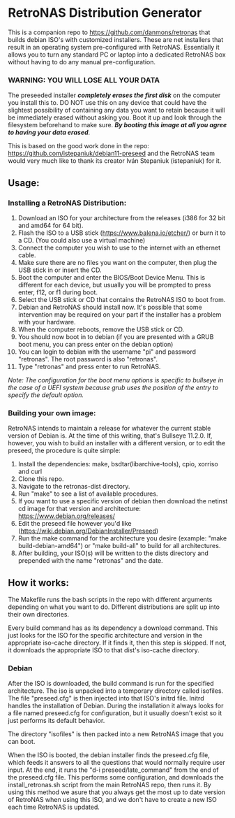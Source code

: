 # RetroNAS Distribution Generator

This is a companion repo to https://github.com/danmons/retronas that builds debian ISO's with customized installers. These are net installers that result in an operating system pre-configured with RetroNAS. Essentially it allows you to turn any standard PC or laptop into a dedicated RetroNAS box without having to do any manual pre-configuration.

### WARNING: YOU WILL LOSE ALL YOUR DATA

The preseeded installer **_completely erases the first disk_** on the computer you install this to. DO NOT use this on any device that could have the slightest possibility of containing any data you want to retain because it will be immediately erased without asking you. Boot it up and look through the filesystem beforehand to make sure. **_By booting this image at all you agree to having your data erased_**.

This is based on the good work done in the repo: https://github.com/istepaniuk/debian11-preseed and the RetroNAS team would very much like to thank its creator Iván Stepaniuk (istepaniuk) for it.

## Usage:

### Installing a RetroNAS Distribution:

1. Download an ISO for your architecture from the releases (i386 for 32 bit and amd64 for 64 bit).
2. Flash the ISO to a USB stick (https://www.balena.io/etcher/) or burn it to a CD. (You could also use a virtual machine)
3. Connect the computer you wish to use to the internet with an ethernet cable.
4. Make sure there are no files you want on the computer, then plug the USB stick in or insert the CD.
5. Boot the computer and enter the BIOS/Boot Device Menu. This is different for each device, but usually you will be prompted to press enter, f12, or f1 during boot.
6. Select the USB stick or CD that contains the RetroNAS ISO to boot from.
7. Debian and RetroNAS should install now. It's possible that some intervention may be required on your part if the installer has a problem with your hardware.
8. When the computer reboots, remove the USB stick or CD.
9. You should now boot in to debian (if you are presented with a GRUB boot menu, you can press enter on the debian option)
10. You can login to debian with the username "pi" and password "retronas". The root password is also "retronas".
11. Type "retronas" and press enter to run RetroNAS.

_Note: The configuration for the boot menu options is specific to bullseye in the case of a UEFI system because grub uses the position of the entry to specify the default option._

### Building your own image:

RetroNAS intends to maintain a release for whatever the current stable version of Debian is. At the time of this writing, that's Bullseye 11.2.0. If, however, you wish to build an installer with a different version, or to edit the preseed, the procedure is quite simple:

1. Install the dependencies: make, bsdtar(libarchive-tools), cpio, xorriso and curl
2. Clone this repo.
3. Navigate to the retronas-dist directory.
4. Run "make" to see a list of available procedures.
5. If you want to use a specific version of debian then download the netinst cd image for that version and architecture: https://www.debian.org/releases/
6. Edit the preseed file however you'd like (https://wiki.debian.org/DebianInstaller/Preseed)
7. Run the make command for the architecture you desire (example: "make build-debian-amd64") or "make build-all" to build for all architectures.
8. After building, your ISO(s) will be written to the dists directory and prepended with the name "retronas" and the date.

## How it works:

The Makefile runs the bash scripts in the repo with different arguments depending on what you want to do. Different distributions are split up into their own directories.

Every build command has as its dependency a download command. This just looks for the ISO for the specific architecture and version in the appropriate iso-cache directory. If it finds it, then this step is skipped. If not, it downloads the appropriate ISO to that dist's iso-cache directory.

### Debian

After the ISO is downloaded, the build command is run for the specified architecture. The iso is unpacked into a temporary directory called isofiles. The file "preseed.cfg" is then injected into that ISO's initrd file. Initrd handles the installation of Debian. During the installation it always looks for a file named preseed.cfg for configuration, but it usually doesn't exist so it just performs its default behavior.

The directory "isofiles" is then packed into a new RetroNAS image that you can boot.

When the ISO is booted, the debian installer finds the preseed.cfg file, which feeds it answers to all the questions that would normally require user input. At the end, it runs the "d-i preseed/late_command" from the end of the preseed.cfg file. This performs some configuration, and downloads the install_retronas.sh script from the main RetroNAS repo, then runs it. By using this method we asure that you always get the most up to date version of RetroNAS when using this ISO,
and we don't have to create a new ISO each time RetroNAS is updated.

